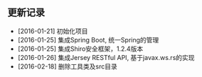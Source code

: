 ## 更新记录

- [2016-01-21] 初始化项目
- [2016-01-25] 集成Spring Boot, 统一Spring的管理
- [2016-01-25] 集成Shiro安全框架，1.2.4版本
- [2016-01-26] 集成Jersey RESTful API, 基于javax.ws.rs的实现
- [2016-02-18] 删除工具类及src目录